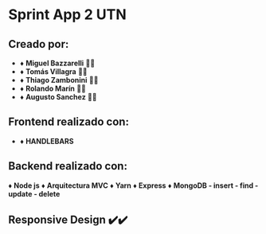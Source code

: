 # Sprint App 2 UTN  

## Creado por:
 
* ♦️ **Miguel Bazzarelli** 👨‍🎓
* ♦️ **Tomás Villagra** 👨‍🎓
* ♦️ **Thiago Zambonini** 👨‍🎓
* ♦️ **Rolando Marín** 👨‍🎓
* ♦️ **Augusto Sanchez** 👨‍🎓 

## Frontend realizado con:
* ♦️ **HANDLEBARS** 

## Backend realizado con:
♦️ **Node js**
♦️ **Arquitectura MVC**
♦️ **Yarn**
♦️ **Express**
♦️ **MongoDB - insert - find - update - delete**

## Responsive Design ✔️✔️
